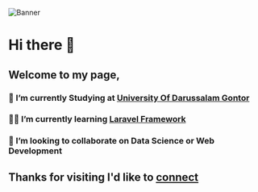 ![Banner](img/Jaringan%20IT%20Redditech.gif)


<!--
**DeviaDev/DeviaDev** is a ✨ _special_ ✨ repository because its `README.md` (this file) appears on your GitHub profile.

Here are some ideas to get you started:

- 🔭 I’m currently working on ...
- 🌱 I’m currently learning Laravel Framework
- 👯 I’m looking to collaborate on ...
- 🤔 I’m looking for help with ...
- 💬 Ask me about ...
- 📫 How to reach me: ...
- 😄 Pronouns: ...
- ⚡ Fun fact: ...
-->
# Hi there 👋
## Welcome to my page, 
### 🏫 I’m currently Studying at [**University Of Darussalam Gontor**](https://unida.gontor.ac.id/)
### 👩‍💻 I’m currently learning [**Laravel Framework**](https://laravel.com/)
### 🤝 I’m looking to collaborate on **Data Science or Web Development**

## Thanks for visiting I'd like to [<ins>connect</ins>](https://www.linkedin.com/in/devianest-narendra-003709291/)
 
